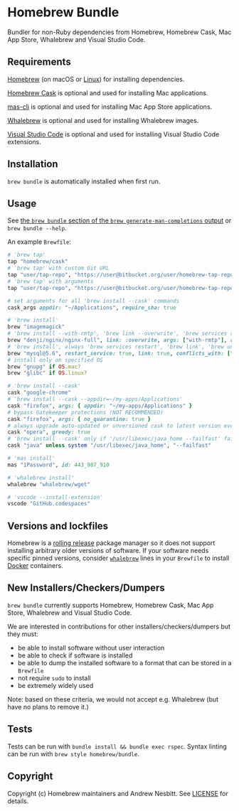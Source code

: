   # Homebrew Bundle

Bundler for non-Ruby dependencies from Homebrew, Homebrew Cask, Mac App Store, Whalebrew and Visual Studio Code.

## Requirements

[Homebrew](https://github.com/Homebrew/brew) (on macOS or [Linux](https://docs.brew.sh/Homebrew-on-Linux)) for installing dependencies.

[Homebrew Cask](https://github.com/Homebrew/homebrew-cask) is optional and used for installing Mac applications.

[mas-cli](https://github.com/mas-cli/mas) is optional and used for installing Mac App Store applications.

[Whalebrew](https://github.com/whalebrew/whalebrew) is optional and used for installing Whalebrew images.

[Visual Studio Code](https://code.visualstudio.com/) is optional and used for installing Visual Studio Code extensions.

## Installation

`brew bundle` is automatically installed when first run.

## Usage

See [the `brew bundle` section of the `brew generate-man-completions` output](https://docs.brew.sh/Manpage#bundle-subcommand) or `brew bundle --help`.

An example `Brewfile`:

```ruby
# 'brew tap'
tap "homebrew/cask"
# 'brew tap' with custom Git URL
tap "user/tap-repo", "https://user@bitbucket.org/user/homebrew-tap-repo.git"
# 'brew tap' with arguments
tap "user/tap-repo", "https://user@bitbucket.org/user/homebrew-tap-repo.git", force_auto_update: true

# set arguments for all 'brew install --cask' commands
cask_args appdir: "~/Applications", require_sha: true

# 'brew install'
brew "imagemagick"
# 'brew install --with-rmtp', 'brew link --overwrite', 'brew services restart' on version changes
brew "denji/nginx/nginx-full", link: :overwrite, args: ["with-rmtp"], restart_service: :changed
# 'brew install', always 'brew services restart', 'brew link', 'brew unlink mysql' (if it is installed)
brew "mysql@5.6", restart_service: true, link: true, conflicts_with: ["mysql"]
# install only on specified OS
brew "gnupg" if OS.mac?
brew "glibc" if OS.linux?

# 'brew install --cask'
cask "google-chrome"
# 'brew install --cask --appdir=~/my-apps/Applications'
cask "firefox", args: { appdir: "~/my-apps/Applications" }
# bypass Gatekeeper protections (NOT RECOMMENDED)
cask "firefox", args: { no_quarantine: true }
# always upgrade auto-updated or unversioned cask to latest version even if already installed
cask "opera", greedy: true
# 'brew install --cask' only if '/usr/libexec/java_home --failfast' fails
cask "java" unless system "/usr/libexec/java_home", "--failfast"

# 'mas install'
mas "1Password", id: 443_987_910

# 'whalebrew install'
whalebrew "whalebrew/wget"

# 'vscode --install-extension'
vscode "GitHub.codespaces"
```

## Versions and lockfiles

Homebrew is a [rolling release](https://en.wikipedia.org/wiki/Rolling_release) package manager so it does not support installing arbitrary older versions of software.
If your software needs specific pinned versions, consider [`whalebrew`](https://github.com/whalebrew/whalebrew) lines in your `Brewfile` to install [Docker](https://www.docker.com) containers.

## New Installers/Checkers/Dumpers

`brew bundle` currently supports Homebrew, Homebrew Cask, Mac App Store, Whalebrew and Visual Studio Code.

We are interested in contributions for other installers/checkers/dumpers but they must:

- be able to install software without user interaction
- be able to check if software is installed
- be able to dump the installed software to a format that can be stored in a `Brewfile`
- not require `sudo` to install
- be extremely widely used

Note: based on these criteria, we would not accept e.g. Whalebrew (but have no plans to remove it.)

## Tests

Tests can be run with `bundle install && bundle exec rspec`.
Syntax linting can be run with `brew style homebrew/bundle`.

## Copyright

Copyright (c) Homebrew maintainers and Andrew Nesbitt. See [LICENSE](https://github.com/Homebrew/homebrew-bundle/blob/HEAD/LICENSE) for details.
